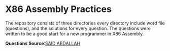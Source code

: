 # X86 Assembly Practices
The repository consists of three directories every directory include word file (questions), and the solutions for every question.
The questions were written to be a good start for a new programmer in X86 Assembly.

**Questions Source**:[SAID ABDALLAH](https://faculty.kfupm.edu.sa/ics/said/)
